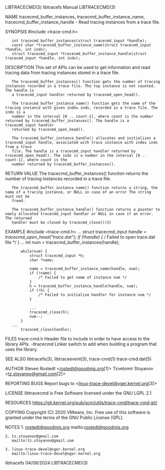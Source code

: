 LIBTRACECMD(3)							       libtracefs Manual							LIBTRACECMD(3)

NAME
       tracecmd_buffer_instances, tracecmd_buffer_instance_name, tracecmd_buffer_instance_handle - Read tracing instances from a trace file.

SYNOPSIS
       #include <trace-cmd.h>

       int tracecmd_buffer_instances(struct tracecmd_input *handle);
       const char *tracecmd_buffer_instance_name(struct tracecmd_input *handle, int indx);
       struct tracecmd_input *tracecmd_buffer_instance_handle(struct tracecmd_input *handle, int indx);

DESCRIPTION
       This set of APIs can be used to get information and read tracing data from tracing instances stored in a trace file.

       The tracecmd_buffer_instances() function gets the number of tracing instances recorded in a trace file. The top instance is not counted. The handle is
       a tracecmd_input handler returned by tracecmd_open_head().

       The tracecmd_buffer_instance_name() function gets the name of the tracing instance with given index indx, recorded in a trace file. The indx is a
       number in the interval [0 .. count-1], where count is the number returned by tracecmd_buffer_instances(). The handle is a tracecmd_input handler
       returned by tracecmd_open_head().

       The tracecmd_buffer_instance_handle() allocates and initializes a tracecmd_input handle, associated with trace instance with index indx from a trace
       file. The handle is a tracecmd_input handler returned by tracecmd_open_head(). The indx is a number in the interval [0 .. count-1], where count is the
       number returned by tracecmd_buffer_instances().

RETURN VALUE
       The tracecmd_buffer_instances() function returns the number of tracing instances recorded in a trace file.

       The tracecmd_buffer_instance_name() function returns a string, the name of a tracing instance, or NULL in case of an error The string must not be
       freed.

       The tracecmd_buffer_instance_handle() function returns a pointer to newly allocated tracecmd_input handler or NULL in case if an error. The returned
       handler must be closed by tracecmd_close()(3)

EXAMPLE
	   #include <trace-cmd.h>
	   ...
	   struct tracecmd_input *handle = tracecmd_open_head("trace.dat");
		   if (!handle) {
			   /* Failed to open trace.dat file */
		   }
	   ...
	   int num = tracecmd_buffer_instances(handle);

		   while(num) {
			   struct tracecmd_input *h;
			   char *name;

			   name = tracecmd_buffer_instance_name(handle, num);
			   if (!name) {
				   /* Failed to get name of instance num */
			   }
			   h = tracecmd_buffer_instance_handle(handle, num);
			   if (!h) {
				   /* Failed to initialize handler for instance num */
			   }

			   ...
			   tracecmd_close(h);
			   num--;
		   }
	   ...
		   tracecmd_close(handle);

FILES
	   trace-cmd.h
		   Header file to include in order to have access to the library APIs.
	   -ltracecmd
		   Linker switch to add when building a program that uses the library.

SEE ALSO
       libtracefs(3), libtraceevent(3), trace-cmd(1) trace-cmd.dat(5)

AUTHOR
	   Steven Rostedt <rostedt@goodmis.org[1]>
	   Tzvetomir Stoyanov <tz.stoyanov@gmail.com[2]>

REPORTING BUGS
       Report bugs to <linux-trace-devel@vger.kernel.org[3]>

LICENSE
       libtracecmd is Free Software licensed under the GNU LGPL 2.1

RESOURCES
       https://git.kernel.org/pub/scm/utils/trace-cmd/trace-cmd.git/

COPYING
       Copyright (C) 2020 VMware, Inc. Free use of this software is granted under the terms of the GNU Public License (GPL).

NOTES
	1. rostedt@goodmis.org
	   mailto:rostedt@goodmis.org

	2. tz.stoyanov@gmail.com
	   mailto:tz.stoyanov@gmail.com

	3. linux-trace-devel@vger.kernel.org
	   mailto:linux-trace-devel@vger.kernel.org

libtracefs								  04/08/2024								LIBTRACECMD(3)
